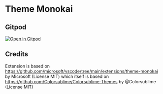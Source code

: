 # Theme Monokai

## Gitpod

[![Open in Gitpod](https://gitpod.io/button/open-in-gitpod.svg)](https://gitpod.io/#https://github.com/lvce-editor/theme-monokai)


## Credits

Extension is based on https://github.com/microsoft/vscode/tree/main/extensions/theme-monokai by Microsoft (License MIT) which itself is based on https://github.com/Colorsublime/Colorsublime-Themes by @Colorsublime (License MIT)
